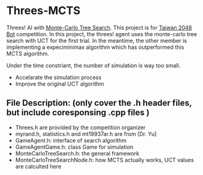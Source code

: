 Threes-MCTS
===========

Threes! AI with [Monte-Carlo Tree Search]. 
This project is for [Taiwan 2048 Bot] competition.
In this project, the threes! agent uses the monte-carlo tree search with UCT for the first trial.
In the meantime, the other member is implementing a expeciminimax algorithm which has outperformed this MCTS algorithm.

Under the time constriant, the number of simulation is way too small. 
  * Accelarate the simulation process
  * Improve the original UCT algorithm



File Description: 
(only cover the .h header files, but include coresponsing .cpp files )
----
  - Threes.h are provided by the competition organizer
  - myrand.h, statistics.h and mt19937ar.h are from [Dr. Yu]
  - GameAgent.h: interface of search algorithm
  - GameAgentGame.h: class Game for simulation
  - MonteCarloTreeSearch.h: the general framework 
  - MonteCarloTreeSearchNode.h: how MCTS actually works, UCT values are calculted here
  


[Monte-Carlo Tree Search]: http://en.wikipedia.org/wiki/Monte-Carlo_tree_search
[Taiwan 2048 Bot]: http://2048-botcontest.twbbs.org
[Dr.Yu]: http://teilab.ee.ntu.edu.tw
